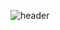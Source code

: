 ![header](https://capsule-render.vercel.app/api?text=Hello!type=waving&color=auto&height=250&section=header&text=Eunjeong's%20GitHub&fontSize=70&animation=scaleIn)

<!--
**ByoungilYoun/ByoungilYoun** is a ✨ _special_ ✨ repository because its `README.md` (this file) appears on your GitHub profile.

Here are some ideas to get you started:

- 🔭 I’m currently working on ...
- 🌱 I’m currently learning ...
- 👯 I’m looking to collaborate on ...
- 🤔 I’m looking for help with ...
- 💬 Ask me about ...
- 📫 How to reach me: ...
- 😄 Pronouns: ...
- ⚡ Fun fact: ...
-->
